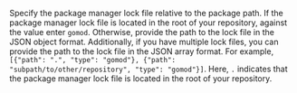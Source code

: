 Specify the package manager lock file relative to the package path. If the package manager lock file is located in the root of your repository, against the value enter `gomod`. Otherwise, provide the path to the lock file in the JSON object format. Additionally, if you have multiple lock files, you can provide the path to the lock file in the JSON array format. For example, `[{"path": ".", "type": "gomod"}, {"path": "subpath/to/other/repository", "type": "gomod"}]`. Here, `.` indicates that the package manager lock file is located in the root of your repository.
